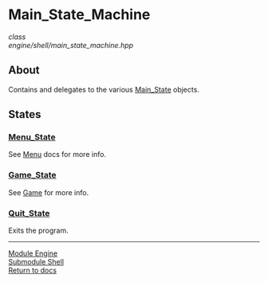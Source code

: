 # Main_State_Machine
*class*  
*engine/shell/main_state_machine.hpp*

## About
Contains and delegates to the various [Main_State](main_state.md) objects.

## States
### [Menu_State](menu_state.md)
See [Menu](../../ui/menu/menu.md) docs for more info.

### [Game_State](game_state.md)
See [Game](../../game/game.md) for more info.

### [Quit_State](quit_state.md)
Exits the program.

---

[Module Engine](../engine.md)  
[Submodule Shell](shell.md)  
[Return to docs](../../docs.md)
